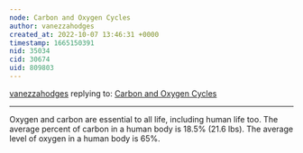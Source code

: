 ```yaml
---
node: Carbon and Oxygen Cycles 
author: vanezzahodges
created_at: 2022-10-07 13:46:31 +0000
timestamp: 1665150391
nid: 35034
cid: 30674
uid: 809803
---
```




[vanezzahodges](../profile/vanezzahodges) replying to: [Carbon and Oxygen Cycles ](../notes/TheChessGym/10-07-2022/carbon-and-oxygen-cycles)

----
Oxygen and carbon are essential to all life, including human life too. The average percent of carbon in a human body is 18.5% (21.6 lbs).
The average level of oxygen in a human body is 65%.

